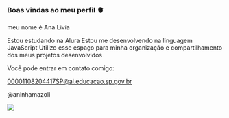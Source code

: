 ### Boas vindas ao meu perfil  🫀

meu nome é Ana Livia

Estou estudando na Alura
Estou me desenvolvendo na linguagem JavaScript
Utilizo esse espaço para minha organização e compartilhamento dos meus projetos desenvolvidos

Você pode entrar em contato comigo:

00001108204417SP@al.educacao.sp.gov.br

@aninhamazoli

![](https://i.giphy.com/media/v1.Y2lkPTc5MGI3NjExdjEyYnVldnd0Z3hveTM2MTRxem1oZzR4ajJzaTJqaWpjcHZpOGN0YSZlcD12MV9pbnRlcm5hbF9naWZfYnlfaWQmY3Q9Zw/13ETTwaYwKMfmg/giphy.gif)
